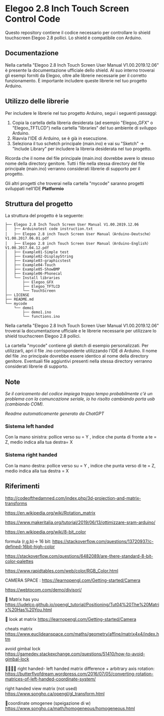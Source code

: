 # Elegoo 2.8 Inch Touch Screen Control Code

Questo repository contiene il codice necessario per controllare lo shield touchscreen Elegoo 2.8 pollici. Lo shield è compatibile con Arduino.

## Documentazione

Nella cartella "Elegoo 2.8 Inch Touch Screen User Manual V1.00.2019.12.06" è presente la documentazione ufficiale dello shield. Al suo interno troverai gli esempi forniti da Elegoo, oltre alle librerie necessarie per il corretto funzionamento. È importante includere queste librerie nel tuo progetto Arduino.

## Utilizzo delle librerie

Per includere le librerie nel tuo progetto Arduino, segui i seguenti passaggi:

1. Copia la cartella della libreria desiderata (ad esempio "Elegoo_GFX" o "Elegoo_TFTLCD") nella cartella "libraries" del tuo ambiente di sviluppo Arduino.
2. Riavvia l'IDE di Arduino, se è già in esecuzione.
3. Seleziona il tuo schetch principale (main.ino) e vai su "Sketch" -> "Include Library" per includere la libreria desiderata nel tuo progetto.

Ricorda che il nome del file principale (main.ino) dovrebbe avere lo stesso nome della directory genitore. Tutti i file nella stessa directory del file principale (main.ino) verranno considerati librerie di supporto per il progetto.

Gli altri progetti che troverai nella cartella "mycode" saranno progetti sviluppati nell'IDE **Platformio**

## Struttura del progetto

La struttura del progetto è la seguente:

```
├── Elegoo 2.8 Inch Touch Screen User Manual V1.00.2019.12.06
│   ├── Arduinotest code instruction.txt
│   ├── Elegoo 2.8 inch Touch Screen User Manual（Arduino-Deutsche）V1.00.2017.06.01.pdf
│   ├── Elegoo 2.8 inch Touch Screen User Manual（Arduino-English）V1.00.2017.04.12.pdf
│   ├── Example01-Simple test
│   ├── Example02-DisplayString
│   ├── Example03-graphicstest
│   ├── Example04-Touch
│   ├── Example05-ShowBMP
│   ├── Example06-Phonecal
│   └── Install libraries
│       ├── Elegoo_GFX
│       ├── Elegoo_TFTLCD
│       └── TouchScreen
├── LICENSE
├── README.md
└── mycode
    └── demo1
        ├── demo1.ino
        └── functions.ino
```

Nella cartella "Elegoo 2.8 Inch Touch Screen User Manual V1.00.2019.12.06" troverai la documentazione ufficiale e le librerie necessarie per utilizzare lo shield touchscreen Elegoo 2.8 pollici.

La cartella "mycode" contiene gli sketch di esempio personalizzati. Per utilizzarli, apri il file .ino corrispondente utilizzando l'IDE di Arduino. Il nome del file .ino principale dovrebbe essere identico al nome della directory genitore. Eventuali file aggiuntivi presenti nella stessa directory verranno considerati librerie di supporto.

## Note
*Se il caricamento del codice impiega troppo tempo probabilmente c'è un problema con la comuncazione seriale, io ho risolto cambiando porta usb (cambiando COM).*

*Readme automaticamente generato da ChatGPT*


### Sistema left handed
Con la mano sinistra: pollice verso su = Y , indice che punta di fronte a te = Z, medio indica alla tua destra=  X
### Sistema right handed
Con la mano destra: pollice verso su = Y , indice che punta verso di te = Z, medio indica alla tua destra = X
## Riferimenti
http://codeofthedamned.com/index.php/3d-projection-and-matrix-transforms

https://en.wikipedia.org/wiki/Rotation_matrix

https://www.makeritalia.org/tutorial/2019/06/13/ottimizzare-sram-arduino/

https://en.wikipedia.org/wiki/8-bit_color

formula (r,g,b)-> 16 bit: https://stackoverflow.com/questions/13720937/c-defined-16bit-high-color

https://stackoverflow.com/questions/6482089/are-there-standard-8-bit-color-palettes

https://www.rapidtables.com/web/color/RGB_Color.html

CAMERA SPACE : https://learnopengl.com/Getting-started/Camera

https://webtocom.com/demo/divisori/

🔴 Matrix has you https://judelco.github.io/opengl_tutorial/Positioning/Tut04%20The%20Matrix%20Has%20You.html

🔴 look at matrix https://learnopengl.com/Getting-started/Camera

cheats matrix https://www.euclideanspace.com/maths/geometry/affine/matrix4x4/index.htm

avoid gimbal lock https://gamedev.stackexchange.com/questions/51410/how-to-avoid-gimbal-lock

🔴🔴🔴🔴 right handed- left handed matrix difference + arbitrary axis rotation: https://butterflyofdream.wordpress.com/2016/07/05/converting-rotation-matrices-of-left-handed-coordinate-system/

right handed view matrix (not used) https://www.songho.ca/opengl/gl_transform.html

🔴coordinate omogenee (speigazione di w) https://www.songho.ca/math/homogeneous/homogeneous.html
